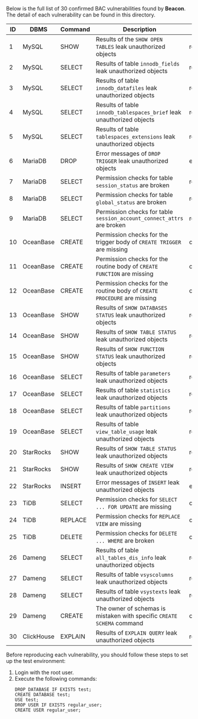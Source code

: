 Below is the full list of 30 confirmed BAC vulnerabilities found by **Beacon**. The detail of each vulnerability can be found in this directory.

| ID | DBMS       | Command | Description                                                              | Rule   | Status    |
|----|------------|---------|--------------------------------------------------------------------------|--------|-----------|
| 1  | MySQL      | SHOW    | Results of the `SHOW OPEN TABLES` leak unauthorized objects              | result | Confirmed |
| 2  | MySQL      | SELECT  | Results of table `innodb_fields` leak unauthorized objects               | result | Confirmed |
| 3  | MySQL      | SELECT  | Results of table `innodb_datafiles` leak unauthorized objects            | result | Confirmed |
| 4  | MySQL      | SELECT  | Results of table `innodb_tablespaces_brief` leak unauthorized objects    | result | Confirmed |
| 5  | MySQL      | SELECT  | Results of table `tablespaces_extensions` leak unauthorized objects       | result | Confirmed |
| 6  | MariaDB    | DROP    | Error messages of `DROP TRIGGER` leak unauthorized objects               | errmsg | Confirmed |
| 7  | MariaDB    | SELECT  | Permission checks for table `session_status` are broken                  | result | Confirmed |
| 8  | MariaDB    | SELECT  | Permission checks for table `global_status` are broken                   | result | Confirmed |
| 9  | MariaDB    | SELECT  | Permission checks for table `session_account_connect_attrs` are broken   | result | Confirmed |
| 10 | OceanBase  | CREATE  | Permission checks for the trigger body of `CREATE TRIGGER` are missing   | cmd    | Confirmed |
| 11 | OceanBase  | CREATE  | Permission checks for the routine body of `CREATE FUNCTION` are missing  | cmd    | Confirmed |
| 12 | OceanBase  | CREATE  | Permission checks for the routine body of `CREATE PROCEDURE` are missing | cmd    | Confirmed |
| 13 | OceanBase  | SHOW    | Results of `SHOW DATABASES STATUS` leak unauthorized objects             | result | Confirmed |
| 14 | OceanBase  | SHOW    | Results of `SHOW TABLE STATUS` leak unauthorized objects                 | result | Confirmed |
| 15 | OceanBase  | SHOW    | Results of `SHOW FUNCTION STATUS` leak unauthorized objects              | result | Confirmed |
| 16 | OceanBase  | SELECT  | Results of table `parameters` leak unauthorized objects                  | result | Confirmed |
| 17 | OceanBase  | SELECT  | Results of table `statistics` leak unauthorized objects                  | result | Confirmed |
| 18 | OceanBase  | SELECT  | Results of table `partitions` leak unauthorized objects                  | result | Confirmed |
| 19 | OceanBase  | SELECT  | Results of table `view_table_usage` leak unauthorized objects            | result | Confirmed |
| 20 | StarRocks  | SHOW    | Results of `SHOW TABLE STATUS` leak unauthorized objects                 | result | Confirmed |
| 21 | StarRocks  | SHOW    | Results of `SHOW CREATE VIEW` leak unauthorized objects                  | result | Confirmed |
| 22 | StarRocks  | INSERT  | Error messages of `INSERT` leak unauthorized objects                     | errmsg | Confirmed |
| 23 | TiDB       | SELECT  | Permission checks for `SELECT ... FOR UPDATE` are missing                | cmd    | Confirmed |
| 24 | TiDB       | REPLACE | Permission checks for `REPLACE VIEW` are missing                         | cmd    | Confirmed |
| 25 | TiDB       | DELETE  | Permission checks for `DELETE ... WHERE` are broken                      | cmd    | Confirmed |
| 26 | Dameng     | SELECT  | Results of table `all_tables_dis_info` leak unauthorized objects         | result | Confirmed |
| 27 | Dameng     | SELECT  | Results of table `vsyscolumns` leak unauthorized objects                 | result | Confirmed |
| 28 | Dameng     | SELECT  | Results of table `vsystexts` leak unauthorized objects                   | result | Confirmed |
| 29 | Dameng     | CREATE  | The owner of schemas is mistaken with specific `CREATE SCHEMA` command   | cmd    | Confirmed |
| 30 | ClickHouse | EXPLAIN | Results of `EXPLAIN QUERY` leak unauthorized objects                     | result | Confirmed |

Before reproducing each vulnerability, you should follow these steps to set up the test environment:
1. Login with the root user.
2. Execute the following commands:
    ```
    DROP DATABASE IF EXISTS test;
    CREATE DATABASE test;
    USE test;
    DROP USER IF EXISTS regular_user;
    CREATE USER regular_user;
    ```